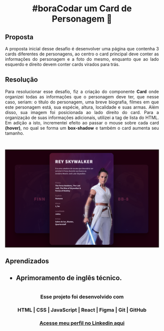 # <h1 align="center"> **#boraCodar um Card de Personagem** 💫 </h1>

<h2><strong>Proposta </strong></h2>
<p align="justify"> A proposta inicial desse desafio é desenvolver uma página que contenha 3 cards diferentes de personagens, ao centro o card principal deve conter as informações do personagem e a foto do mesmo, enquanto que ao lado esquerdo e direito devem conter cards virados para trás. </p>

<h2> <strong>Resolução</strong>  </h2>
<p align="justify"> Para resolucionar esse desafio, fiz a criação do componente <strong>Card</strong> onde organizei todas as informações que o personagem deve ter, que nesse caso, seriam: o título do personagem, uma breve biografia, filmes em que este personagem está, sua espécie, altura, localidade e suas armas. Além disso, sua imagem foi posicionada ao lado direito do card. Para a organização de suas informações adicionais, utilizei a tag de lista do HTML. Em adição a isto, incrementei efeito ao passar o mouse sobre cada card <strong>(hover)</strong>, no qual se forma um <strong>box-shadow</strong> e também o card aumenta seu tamanho.</p>

<br>

<p align="center">
  <img src="preview.png">
</p>

<h2> <strong> Aprendizados </strong> <h2>
<ul>
  <li>
    <p> Aprimoramento de inglês técnico. </p>
  </li>
</ul>

#

#### <h3 align="center"> Esse projeto foi desenvolvido com </h3>

### <p align="center"> **HTML | CSS | JavaScript | React | Figma | Git | GitHub** </p>

### <h3 align="center"> [Acesse meu perfil no Linkedin aqui](https://www.linkedin.com/in/tthayza-oliveira/) </h3>
